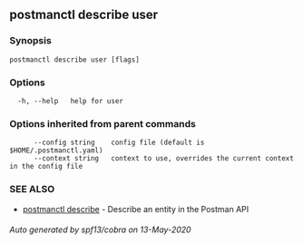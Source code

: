 ## postmanctl describe user



### Synopsis



```
postmanctl describe user [flags]
```

### Options

```
  -h, --help   help for user
```

### Options inherited from parent commands

```
      --config string    config file (default is $HOME/.postmanctl.yaml)
      --context string   context to use, overrides the current context in the config file
```

### SEE ALSO

* [postmanctl describe](postmanctl_describe.md)	 - Describe an entity in the Postman API

###### Auto generated by spf13/cobra on 13-May-2020
